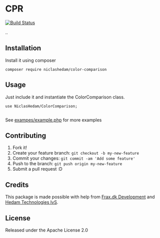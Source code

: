 # CPR
[![Build Status](https://travis-ci.org/NiclasHedam/ColorComparison.svg?branch=master)](https://travis-ci.org/NiclasHedam/ColorComparison)

..

## Installation

Install it using composer

`composer require niclashedam/color-comparison`

## Usage

Just include it and instantiate the ColorComparison class.


```
use NiclasHedam/ColorComparison;


```

See [exampes/example.php](examples/example.php) for more examples

## Contributing

1. Fork it!
2. Create your feature branch: `git checkout -b my-new-feature`
3. Commit your changes: `git commit -am 'Add some feature'`
4. Push to the branch: `git push origin my-new-feature`
5. Submit a pull request :D

## Credits

This package is made possible with help from [Frax.dk Development](https://frax.dk) and [Hedam Technologies IvS](https://hedam.org).

## License

Released under the Apache License 2.0
